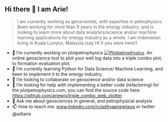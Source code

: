 ## Hi there 👋 I am Arie!

> I am currently working as geoscientist, with expertise in petrophysics. Been working for more than 9 years in the energy industry, and is looking to learn more about data analytics/science and/or machine learning applications for energy industry as a whole. I am Indonesian living in Kuala Lumpur, Malaysia (say Hi if you were here!). 

- 🔭 I’m currently working on plotpetrophysics [![Plotpetrophysics](https://static.streamlit.io/badges/streamlit_badge_black_white.svg)](https://plotpetrophysics.streamlit.app/). An online geoscience tool to plot your well log data into a triple combo plot, to formation evaluation plot. 
- 🌱 I’m currently learning Python for Data Science/ Machine Learning, and keen to implement it to the energy industry. 
- 👯 I’m looking to collaborate on geoscience and/or data science
- 🤔 I’m looking for help with implementing a better code (refactoring) for the plotpetrophysics.com, you can find the source code here: https://github.com/ariewjy/triple_combo_web_plotter
- 💬 Ask me about geosciences in general, and petrophysical analysis
- 📫 How to reach me: www.linkedin.com/in/adityaariewijaya or twitter @adtarie


